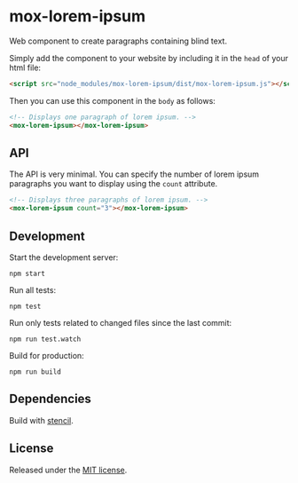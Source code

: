 # mox-lorem-ipsum

Web component to create paragraphs containing blind text.

Simply add the component to your website by including it in the `head` of your html file:

```html
<script src="node_modules/mox-lorem-ipsum/dist/mox-lorem-ipsum.js"></script>
```

Then you can use this component in the `body` as follows:

```html
<!-- Displays one paragraph of lorem ipsum. -->
<mox-lorem-ipsum></mox-lorem-ipsum>
```

## API

The API is very minimal. You can specify the number of lorem ipsum paragraphs you want to display using the `count` attribute.

```html
<!-- Displays three paragraphs of lorem ipsum. -->
<mox-lorem-ipsum count="3"></mox-lorem-ipsum>
```

## Development

Start the development server:

```
npm start
```

Run all tests:

```
npm test
```

Run only tests related to changed files since the last commit:

```
npm run test.watch
```

Build for production:

```
npm run build
```

## Dependencies

Build with [stencil](https://stenciljs.com).

## License

Released under the [MIT license](LICENSE).
